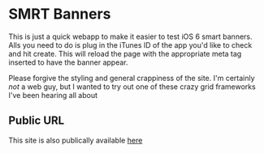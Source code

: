 SMRT Banners
===========

This is just a quick webapp to make it easier to test iOS 6 smart banners.
Alls you need to do is plug in the iTunes ID of the app you'd like to check
and hit create. This will reload the page with the appropriate meta tag
inserted to have the banner appear.

Please forgive the styling and general crappiness of the site. I'm certainly
*not* a web guy, but I wanted to try out one of these crazy grid frameworks
I've been hearing all about

Public URL
----------

This site is also publically available [here](http://pure-sea-9033.herokuapp.com/)
